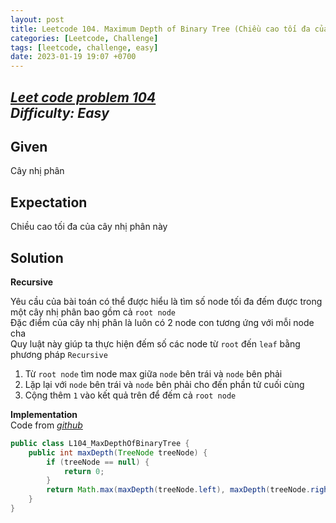 ```yaml
---
layout: post
title: Leetcode 104. Maximum Depth of Binary Tree (Chiều cao tối đa của cây nhị phân)
categories: [Leetcode, Challenge]
tags: [leetcode, challenge, easy]
date: 2023-01-19 19:07 +0700
---
```

[_Leet code problem 104_](https://leetcode.com/problems/maximum-depth-of-binary-tree/)\
_Difficulty: Easy_
---
## Given
Cây nhị phân

## Expectation
Chiều cao tối đa của cây nhị phân này

## Solution

**Recursive**

Yêu cầu của bài toán có thể được hiểu là tìm số node tối đa đếm được trong một cây nhị phân bao gồm cả `root node`\
Đặc điểm của cây nhị phân là luôn có 2 node con tương ứng với mỗi node cha\
Quy luật này giúp ta thực hiện đếm số các node từ `root` đến `leaf` bằng phương pháp `Recursive`

1. Từ `root node` tìm node max giữa `node` bên trái và `node` bên phải
2. Lặp lại với `node` bên trái và `node` bên phải cho đến phần tử cuối cùng
3. Cộng thêm `1` vào kết quả trên để đếm cả `root node`

**Implementation**\
Code from [_github_](https://github.com/nguyentaijs/Leetcode/blob/main/src/L104_MaxDepthOfBinaryTree.java)
```java
public class L104_MaxDepthOfBinaryTree {
    public int maxDepth(TreeNode treeNode) {
        if (treeNode == null) {
            return 0;
        }
        return Math.max(maxDepth(treeNode.left), maxDepth(treeNode.right)) + 1;
    }
}
```




